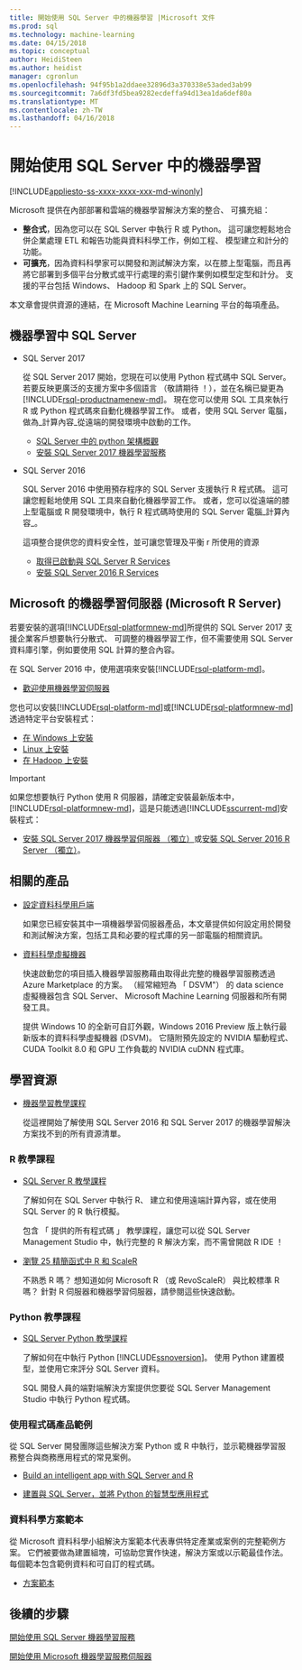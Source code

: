 ```yaml
---
title: 開始使用 SQL Server 中的機器學習 |Microsoft 文件
ms.prod: sql
ms.technology: machine-learning
ms.date: 04/15/2018
ms.topic: conceptual
author: HeidiSteen
ms.author: heidist
manager: cgronlun
ms.openlocfilehash: 94f95b1a2ddaee32896d3a370338e53aded3ab99
ms.sourcegitcommit: 7a6df3fd5bea9282ecdeffa94d13ea1da6def80a
ms.translationtype: MT
ms.contentlocale: zh-TW
ms.lasthandoff: 04/16/2018
---
```

# <a name="getting-started-with-machine-learning-in-sql-server"></a>開始使用 SQL Server 中的機器學習
[!INCLUDE[appliesto-ss-xxxx-xxxx-xxx-md-winonly](../includes/appliesto-ss-xxxx-xxxx-xxx-md-winonly.md)]

Microsoft 提供在內部部署和雲端的機器學習解決方案的整合、 可擴充組：

+ **整合式**，因為您可以在 SQL Server 中執行 R 或 Python。 這可讓您輕鬆地合併企業處理 ETL 和報告功能與資料科學工作，例如工程、 模型建立和計分的功能。
+ **可擴充**，因為資料科學家可以開發和測試解決方案，以在膝上型電腦，而且再將它部署到多個平台分散式或平行處理的索引鍵作業例如模型定型和計分。 支援的平台包括 Windows、 Hadoop 和 Spark 上的 SQL Server。

本文章會提供資源的連結，在 Microsoft Machine Learning 平台的每項產品。

## <a name="machine-learning-in-sql-server"></a>機器學習中 SQL Server

+ SQL Server 2017

  從 SQL Server 2017 開始，您現在可以使用 Python 程式碼中 SQL Server。 若要反映更廣泛的支援方案中多個語言 （敬請期待 ！），並在名稱已變更為[!INCLUDE[rsql-productnamenew-md](../includes/rsql-productnamenew-md.md)]。 現在您可以使用 SQL 工具來執行 R 或 Python 程式碼來自動化機器學習工作。 或者，使用 SQL Server 電腦，做為_計算內容_從遠端的開發環境中啟動的工作。

    + [SQL Server 中的 python 架構概觀](../advanced-analytics/python/architecture-overview-sql-server-python.md)
    + [安裝 SQL Server 2017 機器學習服務](install/sql-machine-learning-services-windows-install.md)

+ SQL Server 2016

  SQL Server 2016 中使用預存程序的 SQL Server 支援執行 R 程式碼。 這可讓您輕鬆地使用 SQL 工具來自動化機器學習工作。 或者，您可以從遠端的膝上型電腦或 R 開發環境中，執行 R 程式碼時使用的 SQL Server 電腦_計算內容_。

  這項整合提供您的資料安全性，並可讓您管理及平衡 r 所使用的資源

    + [取得已啟動與 SQL Server R Services](r/getting-started-with-sql-server-r-services.md)
    + [安裝 SQL Server 2016 R Services](install/sql-r-services-windows-install.md)

## <a name="microsoft-machine-learning-server-microsoft-r-server"></a>Microsoft 的機器學習伺服器 (Microsoft R Server)

若要安裝的選項[!INCLUDE[rsql-platformnew-md](../includes/rsql-platformnew-md.md)]所提供的 SQL Server 2017 支援企業客戶想要執行分散式、 可調整的機器學習工作，但不需要使用 SQL Server 資料庫引擎，例如要使用 SQL 計算的整合內容。

在 SQL Server 2016 中，使用選項來安裝[!INCLUDE[rsql-platform-md](../includes/rsql-platformnew-md.md)]。
  
  + [歡迎使用機器學習伺服器](https://docs.microsoft.com/machine-learning-server/what-is-machine-learning-server)
  
您也可以安裝[!INCLUDE[rsql-platform-md](../includes/rsql-platform-md.md)]或[!INCLUDE[rsql-platformnew-md](../includes/rsql-platformnew-md.md)]透過特定平台安裝程式：

  + [在 Windows 上安裝](https://docs.microsoft.com/machine-learning-server/install/machine-learning-server-windows-install)
  + [Linux 上安裝](https://docs.microsoft.com/machine-learning-server/install/machine-learning-server-linux-install)
  + [在 Hadoop 上安裝](https://docs.microsoft.com/machine-learning-server/install/machine-learning-server-hadoop-install)

> [!IMPORTANT]
> 如果您想要執行 Python 使用 R 伺服器，請確定安裝最新版本中， [!INCLUDE[rsql-platformnew-md](../includes/rsql-platformnew-md.md)]，這是只能透過[!INCLUDE[sscurrent-md](../includes/sscurrent-md.md)]安裝程式：
> 
>    + [安裝 SQL Server 2017 機器學習伺服器 （獨立）](install/sql-machine-learning-standalone-windows-install.md)或[安裝 SQL Server 2016 R Server （獨立）](install/sql-r-standalone-windows-install.md)。

## <a name="related-products"></a>相關的產品

+ [設定資料科學用戶端](../advanced-analytics/r/set-up-a-data-science-client.md)

  如果您已經安裝其中一項機器學習伺服器產品，本文章提供如何設定用於開發和測試解決方案，包括工具和必要的程式庫的另一部電腦的相關資訊。

+ [資料科學虛擬機器](../advanced-analytics/r/provision-the-r-server-only-sql-server-2016-enterprise-vm-on-azure.md)

  快速啟動您的項目插入機器學習服務藉由取得此完整的機器學習服務透過 Azure Marketplace 的方案。 （經常縮短為 「 DSVM"） 的 data science 虛擬機器包含 SQL Server、 Microsoft Machine Learning 伺服器和所有開發工具。
  
  提供 Windows 10 的全新可自訂外觀，Windows 2016 Preview 版上執行最新版本的資料科學虛擬機器 (DSVM)。 它隨附預先設定的 NVIDIA 驅動程式、 CUDA Toolkit 8.0 和 GPU 工作負載的 NVIDIA cuDNN 程式庫。

## <a name="resources-for-learning"></a>學習資源

+ [機器學習教學課程](../advanced-analytics/tutorials/machine-learning-services-tutorials.md)

  從這裡開始了解使用 SQL Server 2016 和 SQL Server 2017 的機器學習解決方案找不到的所有資源清單。

### <a name="r-tutorials"></a>R 教學課程

+ [SQL Server R 教學課程](../advanced-analytics/tutorials/sql-server-r-tutorials.md)

   了解如何在 SQL Server 中執行 R、 建立和使用遠端計算內容，或在使用 SQL Server 的 R 執行模擬。
   
   包含 「 提供的所有程式碼 」 教學課程，讓您可以從 SQL Server Management Studio 中，執行完整的 R 解決方案，而不需曾開啟 R IDE ！

+ [瀏覽 25 精簡函式中 R 和 ScaleR](https://docs.microsoft.com/r-server/r/tutorial-r-to-revoscaler)

   不熟悉 R 嗎？ 想知道如何 Microsoft R （或 RevoScaleR） 與比較標準 R 嗎？ 針對 R 伺服器和機器學習伺服器，請參閱這些快速啟動。

### <a name="python-tutorials"></a>Python 教學課程

+ [SQL Server Python 教學課程](../advanced-analytics/tutorials/sql-server-r-tutorials.md)

  了解如何在中執行 Python [!INCLUDE[ssnoversion](../includes/ssnoversion.md)]。 使用 Python 建置模型，並使用它來評分 SQL Server 資料。

   SQL 開發人員的端對端解決方案提供您要從 SQL Server Management Studio 中執行 Python 程式碼。


### <a name="product-samples-with-code"></a>使用程式碼產品範例

從 SQL Server 開發團隊這些解決方案 Python 或 R 中執行，並示範機器學習服務整合與商務應用程式的常見案例。

+ [Build an intelligent app with SQL Server and R](https://microsoft.github.io/sql-ml-tutorials/R/rentalprediction)

+ [建置與 SQL Server，並將 Python 的智慧型應用程式](https://microsoft.github.io/sql-ml-tutorials/python/rentalprediction/)

### <a name="data-science-solution-templates"></a>資料科學方案範本

從 Microsoft 資料科學小組解決方案範本代表專供特定產業或案例的完整範例方案。 它們被要做為建置組塊，可協助您實作快速，解決方案或以示範最佳作法。 每個範本包含範例資料和可自訂的程式碼。

+ [方案範本](../advanced-analytics/tutorials/data-science-scenarios-and-solution-templates.md)

## <a name="next-steps"></a>後續的步驟

[開始使用 SQL Server 機器學習服務](../advanced-analytics/r/getting-started-with-sql-server-r-services.md)

[開始使用 Microsoft 機器學習服務伺服器](../advanced-analytics/r/getting-started-with-microsoft-r-server-standalone.md)
